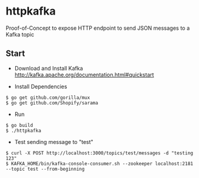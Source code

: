 httpkafka
=========

Proof-of-Concept to expose HTTP endpoint to send JSON messages to a Kafka topic

Start
-----

* Download and Install Kafka
http://kafka.apache.org/documentation.html#quickstart

* Install Dependencies
```
$ go get github.com/gorilla/mux
$ go get github.com/Shopify/sarama
```

* Run
```
$ go build
$ ./httpkafka 
```

* Test sending message to "test"
```
$ curl -X POST http://localhost:3000/topics/test/messages -d "testing 123"
$ KAFKA_HOME/bin/kafka-console-consumer.sh --zookeeper localhost:2181 --topic test --from-beginning
```
